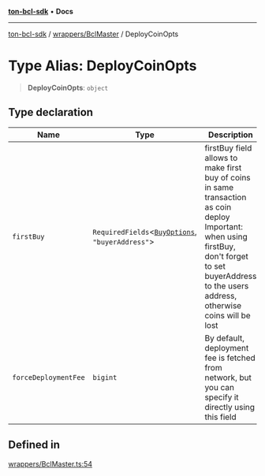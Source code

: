 [**ton-bcl-sdk**](../../../README.md) • **Docs**

***

[ton-bcl-sdk](../../../README.md) / [wrappers/BclMaster](../README.md) / DeployCoinOpts

# Type Alias: DeployCoinOpts

> **DeployCoinOpts**: `object`

## Type declaration

| Name | Type | Description | Defined in |
| ------ | ------ | ------ | ------ |
| `firstBuy` | `RequiredFields`\<[`BuyOptions`](../../BclJetton/type-aliases/BuyOptions.md), `"buyerAddress"`\> | firstBuy field allows to make first buy of coins in same transaction as coin deploy Important: when using firstBuy, don't forget to set buyerAddress to the users address, otherwise coins will be lost | [wrappers/BclMaster.ts:59](https://github.com/ton-fun-tech/ton-bcl-sdk/blob/57ae5e6ea1d5ef20b2d4656add2e407869f7e2f0/src/wrappers/BclMaster.ts#L59) |
| `forceDeploymentFee` | `bigint` | By default, deployment fee is fetched from network, but you can specify it directly using this field | [wrappers/BclMaster.ts:63](https://github.com/ton-fun-tech/ton-bcl-sdk/blob/57ae5e6ea1d5ef20b2d4656add2e407869f7e2f0/src/wrappers/BclMaster.ts#L63) |

## Defined in

[wrappers/BclMaster.ts:54](https://github.com/ton-fun-tech/ton-bcl-sdk/blob/57ae5e6ea1d5ef20b2d4656add2e407869f7e2f0/src/wrappers/BclMaster.ts#L54)
